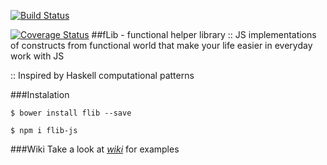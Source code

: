 [![Build Status](https://travis-ci.org/vodich/flib.svg?branch=master)](https://travis-ci.org/vodich/flib)

[![Coverage Status](https://coveralls.io/repos/github/vodich/flib/badge.svg)](https://coveralls.io/github/vodich/flib)
##fLib - functional helper library
:: JS implementations of constructs from functional world that make your life easier in everyday work with JS

:: Inspired by Haskell computational patterns

###Instalation
```
$ bower install flib --save

$ npm i flib-js
```
###Wiki
Take a look at *[wiki](https://github.com/vodich/flib/wiki "wiki")* for examples
